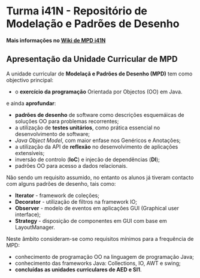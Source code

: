 # Turma i41N - Repositório de Modelação e Padrões de Desenho

**Mais informações no [Wiki de MPD i41N](https://github.com/isel-leic-mpd/mpd-2012-i41N/wiki)**

## Apresentação da Unidade Curricular de MPD

A unidade curricular de **Modelaçã e Padrões de Desenho (MPD)** tem como objectivo principal: 

 * o **exercício da programação** Orientada por Objectos (OO) em Java.

e ainda **aprofundar**: 

 * **padrões de desenho** de software como descrições esquemáicas de soluções OO para problemas recorrentes;
 * a utilização de **testes unitários**, como prática essencial no desenvolvimento de software;
 * *Java Object Model*, com maior enfase nos Genéricos e Anotações;
 * a utilização da API de **reflexão** no desenvolvimento de aplicações extensíveis;
 * inversão de controlo (**IoC**) e injecão de dependências (**DI**);
 * padrões OO para acesso a dados relacionais.

Não sendo um requisito assumido, no entanto os alunos já tiveram contacto com alguns padrões de desenho, tais como:
 
 * **Iterator** - framework de coleções;
 * **Decorator** - utilização de filtros na framework IO;
 * **Observer** - modelo de eventos em aplicações GUI (Graphical user interface);
 * **Strategy** - disposição de componentes em GUI com base em LayoutManager.
 
Neste âmbito consideram-se como requisitos mínimos para a frequência de MPD:
 
 * conhecimento de programação OO na linguagem de programação Java;
 * conhecimento das frameworks Java: Collections, IO, AWT e swing;
 * **concluídas as unidades curriculares de AED e SI1**.
